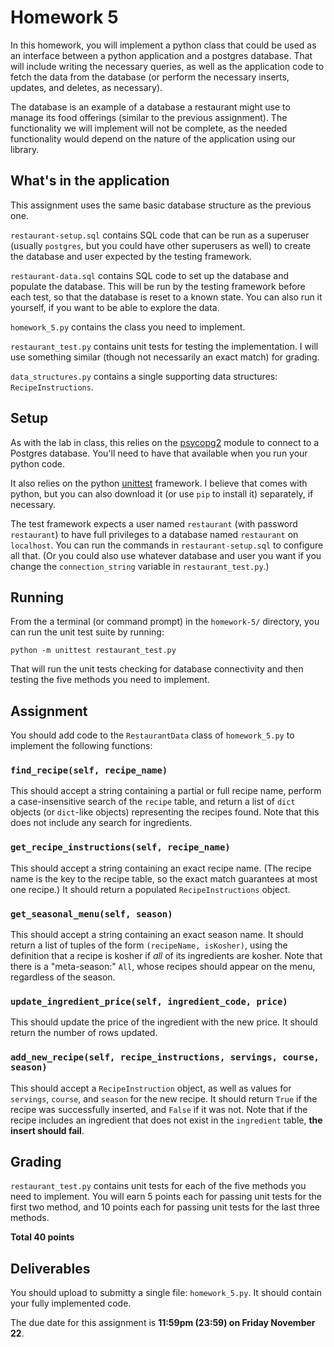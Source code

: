 # Homework 5

In this homework, you will implement a python class that could be used as an interface between a python application and a postgres database. That will include writing the necessary queries, as well as the application code to fetch the data from the database (or perform the necessary inserts, updates, and deletes, as necessary).

The database is an example of a database a restaurant might use to manage its food offerings (similar to the previous assignment). The functionality we will implement will not be complete, as the needed functionality would depend on the nature of the application using our library. 

## What's in the application

This assignment uses the same basic database structure as the previous one.

`restaurant-setup.sql` contains SQL code that can be run as a superuser (usually `postgres`, but you could have other superusers as well) to create the database and user expected by the testing framework.

`restaurant-data.sql` contains SQL code to set up the database and populate the database. This will be run by the testing framework before each test, so that the database is reset to a known state. You can also run it yourself, if you want to be able to explore the data. 

`homework_5.py` contains the class you need to implement.

`restaurant_test.py` contains unit tests for testing the implementation. I will use something similar (though not necessarily an exact match) for grading.

`data_structures.py` contains a single supporting data structures: `RecipeInstructions`.

## Setup

As with the lab in class, this relies on the [psycopg2](http://initd.org/psycopg/) module to connect to a Postgres database. You'll need to have that available when you run your python code.

It also relies on the python [unittest](https://docs.python.org/3.6/library/unittest.html) framework. I believe that comes with python, but you can also download it (or use `pip` to install it) separately, if necessary.

The test framework expects a user named `restaurant` (with password `restaurant`) to have full privileges to a database named `restaurant` on `localhost`. You can run the commands in `restaurant-setup.sql` to configure all that. (Or you could also use whatever database and user you want if you change the `connection_string` variable in `restaurant_test.py`.)

## Running

From the a terminal (or command prompt) in the `homework-5/` directory, you can run the unit test suite by running:

``` 
python -m unittest restaurant_test.py
```

That will run the unit tests checking for database connectivity and then testing the five methods you need to implement.

## Assignment

You should add code to the `RestaurantData` class of `homework_5.py` to implement the following functions:

### `find_recipe(self, recipe_name)`

This should accept a string containing a partial or full recipe name, perform a case-insensitive search of the `recipe` table, and return a list of `dict` objects (or `dict`-like objects) representing the recipes found. Note that this does not include any search for ingredients.

### `get_recipe_instructions(self, recipe_name)`

This should accept a string containing an exact recipe name. (The recipe name is the key to the recipe table, so the exact match guarantees at most one recipe.) It should return a populated `RecipeInstructions` object.

### `get_seasonal_menu(self, season)`

This should accept a string containing an exact season name. It should return a list of tuples of the form `(recipeName, isKosher)`, using the definition that a recipe is kosher if *all* of its ingredients are kosher. Note that there is a "meta-season:" `All`, whose recipes should appear on the menu, regardless of the season.

### `update_ingredient_price(self, ingredient_code, price)`

This should update the price of the ingredient with the new price. It should return the number of rows updated.

### `add_new_recipe(self, recipe_instructions, servings, course, season)`

This should accept a `RecipeInstruction` object, as well as values for `servings`, `course`, and `season` for the new recipe. It should return `True` if the recipe was successfully inserted, and `False` if it was not. Note that if the recipe includes an ingredient that does not exist in the `ingredient` table, **the insert should fail**.

## Grading

`restaurant_test.py` contains unit tests for each of the five methods you need to implement. You will earn 5 points each for passing unit tests for the first two method, and 10 points each for passing unit tests for the last three methods.

**Total 40 points**

## Deliverables

You should upload to submitty a single file: `homework_5.py`. It should contain your fully implemented code.

The due date for this assignment is **11:59pm (23:59) on Friday November 22**.
